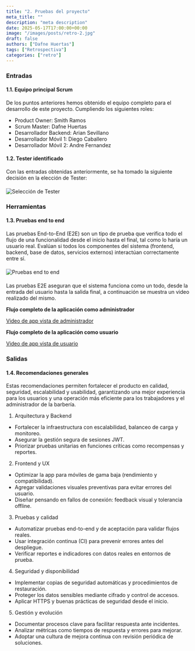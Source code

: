 ```yaml
---
title: "2. Pruebas del proyecto"
meta_title: ""
description: "meta description"
date: 2025-05-17T17:00:00+00:00
image: "/images/posts/retro-2.jpg"
draft: false
authors: ["Dafne Huertas"]
tags: ["Retrospectiva"]
categories: ["retro"]
---
```


### Entradas

#### 1.1. Equipo principal Scrum

De los puntos anteriores hemos obtenido el equipo completo para el desarrollo de este proyecto. Cumpliendo los siguientes roles:

- Product Owner: Smith Ramos
- Scrum Master: Dafne Huertas
- Desarrollador Backend: Arian Sevillano
- Desarrollador Móvil 1: Diego Caballero
- Desarrollador Móvil 2: Andre Fernandez

#### 1.2. Tester identificado

Con las entradas obtenidas anteriormente, se ha tomado la siguiente decisión en la elección de Tester:

<img src="/images/xp/tester.png" 
     alt="Selección de Tester" 
     style="display: block; margin: 20px auto; max-width: 100%;" />

### Herramientas

#### 1.3. Pruebas end to end

Las pruebas End-to-End (E2E) son un tipo de prueba que verifica todo el flujo de una funcionalidad desde el inicio hasta el final, tal como lo haría un usuario real. Evalúan si todos los componentes del sistema (frontend, backend, base de datos, servicios externos) interactúan correctamente entre sí.

<img src="/images/xp/prueba_proyecto.jpg" 
     alt="Pruebas end to end" 
     style="display: block; margin: 20px auto; max-width: 100%;" />

Las pruebas E2E aseguran que el sistema funciona como un todo, desde la entrada del usuario hasta la salida final, a continuación se muestra un video realizado del mismo.

**Flujo completo de la aplicación como administrador**

[Video de app vista de administrador](https://drive.google.com/file/d/17n7YHU9oWQVkVqsqImeawrmQF-jmVhgw/view?usp=sharing)

**Flujo completo de la aplicación como usuario**

[Video de app vista de usuario](https://drive.google.com/file/d/17qtae_JqyUiZ5vSqkdDpBdZ90RQ93oK3/view?usp=drive_link)

### Salidas

#### 1.4. Recomendaciones generales

Estas recomendaciones permiten fortalecer el producto en calidad, seguridad, escalabilidad y usabilidad, garantizando una mejor experiencia para los usuarios y una operación más eficiente para los trabajadores y el administrador de la barbería.

1. Arquitectura y Backend
- Fortalecer la infraestructura con escalabilidad, balanceo de carga y monitoreo.
- Asegurar la gestión segura de sesiones JWT.
- Priorizar pruebas unitarias en funciones críticas como recompensas y reportes.

2. Frontend y UX
- Optimizar la app para móviles de gama baja (rendimiento y compatibilidad).
- Agregar validaciones visuales preventivas para evitar errores del usuario.
- Diseñar pensando en fallos de conexión: feedback visual y tolerancia offline.

3. Pruebas y calidad
- Automatizar pruebas end-to-end y de aceptación para validar flujos reales.
- Usar integración continua (CI) para prevenir errores antes del despliegue.
- Verificar reportes e indicadores con datos reales en entornos de prueba.

4. Seguridad y disponibilidad
- Implementar copias de seguridad automáticas y procedimientos de restauración.
- Proteger los datos sensibles mediante cifrado y control de accesos.
- Aplicar HTTPS y buenas prácticas de seguridad desde el inicio.

5. Gestión y evolución
- Documentar procesos clave para facilitar respuesta ante incidentes.
- Analizar métricas como tiempos de respuesta y errores para mejorar.
- Adoptar una cultura de mejora continua con revisión periódica de soluciones.
